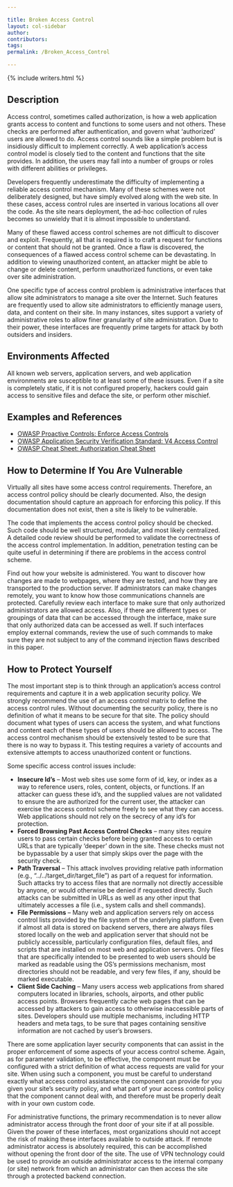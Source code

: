 ```yaml
---

title: Broken Access Control
layout: col-sidebar
author:
contributors:
tags:
permalink: /Broken_Access_Control

---
```


{% include writers.html %}

## Description

Access control, sometimes called authorization, is how a web application grants access to content and functions to some users and not others. These checks are performed after authentication, and govern what ‘authorized’ users are allowed to do. Access control sounds like a
simple problem but is insidiously difficult to implement correctly. A web application’s access control model is closely tied to the content
and functions that the site provides. In addition, the users may fall into a number of groups or roles with different abilities or privileges.

Developers frequently underestimate the difficulty of implementing a reliable access control mechanism. Many of these schemes were not
deliberately designed, but have simply evolved along with the web site. In these cases, access control rules are inserted in various locations all over the code. As the site nears deployment, the ad-hoc collection of rules becomes so unwieldy that it is almost impossible to understand.

Many of these flawed access control schemes are not difficult to discover and exploit. Frequently, all that is required is to craft a
request for functions or content that should not be granted. Once a flaw is discovered, the consequences of a flawed access control scheme can be devastating. In addition to viewing unauthorized content, an attacker might be able to change or delete content, perform unauthorized
functions, or even take over site administration.

One specific type of access control problem is administrative interfaces that allow site administrators to manage a site over the Internet. Such features are frequently used to allow site administrators to efficiently manage users, data, and content on their site. In many instances, sites support a variety of administrative roles to allow finer granularity of site administration. Due to their power, these interfaces are frequently prime targets for attack by both outsiders and insiders.

## Environments Affected

All known web servers, application servers, and web application environments are susceptible to at least some of these issues. Even if a
site is completely static, if it is not configured properly, hackers could gain access to sensitive files and deface the site, or perform
other mischief.

## Examples and References

- [OWASP Proactive Controls: Enforce Access Controls](https://github.com/OWASP/www-project-proactive-controls/blob/master/v3/en/c7-enforce-access-controls.md)
- [OWASP Application Security Verification Standard: V4 Access Control](https://github.com/OWASP/ASVS/blob/master/4.0/en/0x12-V4-Access-Control.md)
- [OWASP Cheat Sheet: Authorization Cheat Sheet](https://cheatsheetseries.owasp.org/cheatsheets/Authorization_Cheat_Sheet.html)

## How to Determine If You Are Vulnerable

Virtually all sites have some access control requirements. Therefore, an access control policy should be clearly documented. Also, the design documentation should capture an approach for enforcing this policy. If this documentation does not exist, then a site is likely to be
vulnerable.

The code that implements the access control policy should be checked. Such code should be well structured, modular, and most likely
centralized. A detailed code review should be performed to validate the correctness of the access control implementation. In addition,
penetration testing can be quite useful in determining if there are problems in the access control scheme.

Find out how your website is administered. You want to discover how changes are made to webpages, where they are tested, and how they are
transported to the production server. If administrators can make changes remotely, you want to know how those communications channels are
protected. Carefully review each interface to make sure that only authorized administrators are allowed access. Also, if there are
different types or groupings of data that can be accessed through the interface, make sure that only authorized data can be accessed as well.
If such interfaces employ external commands, review the use of such commands to make sure they are not subject to any of the command
injection flaws described in this paper.

## How to Protect Yourself

The most important step is to think through an application’s access control requirements and capture it in a web application security
policy. We strongly recommend the use of an access control matrix to define the access control rules. Without documenting the security
policy, there is no definition of what it means to be secure for that site. The policy should document what types of users can access the
system, and what functions and content each of these types of users should be allowed to access. The access control mechanism should be
extensively tested to be sure that there is no way to bypass it. This testing requires a variety of accounts and extensive attempts to access unauthorized content or functions.

Some specific access control issues include:

- **Insecure Id’s** – Most web sites use some form of id, key, or index as a way to reference users, roles, content, objects, or
functions. If an attacker can guess these id’s, and the supplied values are not validated to ensure the are authorized for the
current user, the attacker can exercise the access control scheme freely to see what they can access. Web applications should not rely
on the secrecy of any id’s for protection.
- **Forced Browsing Past Access Control Checks** – many sites require users to pass certain checks before being granted access to certain
URLs that are typically ‘deeper’ down in the site. These checks must not be bypassable by a user that simply skips over the page with the
security check.
- **Path Traversal** – This attack involves providing relative path information (e.g., “../../target_dir/target_file”) as part of a
request for information. Such attacks try to access files that are normally not directly accessible by anyone, or would otherwise be
denied if requested directly. Such attacks can be submitted in URLs as well as any other input that ultimately accesses a file (i.e.,
system calls and shell commands).
- **File Permissions** – Many web and application servers rely on access control lists provided by the file system of the underlying
platform. Even if almost all data is stored on backend servers, there are always files stored locally on the web and application
server that should not be publicly accessible, particularly configuration files, default files, and scripts that are installed
on most web and application servers. Only files that are specifically intended to be presented to web users should be marked
as readable using the OS’s permissions mechanism, most directories should not be readable, and very few files, if any, should be marked
executable.
- **Client Side Caching** – Many users access web applications from shared computers located in libraries, schools, airports, and other
public access points. Browsers frequently cache web pages that can be accessed by attackers to gain access to otherwise inaccessible
parts of sites. Developers should use multiple mechanisms, including HTTP headers and meta tags, to be sure that pages containing
sensitive information are not cached by user’s browsers.

There are some application layer security components that can assist in the proper enforcement of some aspects of your access control scheme. Again, as for parameter validation, to be effective, the component must be configured with a strict definition of what access requests are valid for your site. When using such a component, you must be careful to understand exactly what access control assistance the component can provide for you given your site’s security policy, and what part of your access control policy that the component cannot deal with, and therefore must be properly dealt with in your own custom code.

For administrative functions, the primary recommendation is to never allow administrator access through the front door of your site if at all
possible. Given the power of these interfaces, most organizations should not accept the risk of making these interfaces available to outside
attack. If remote administrator access is absolutely required, this can be accomplished without opening the front door of the site. The use of VPN technology could be used to provide an outside administrator access to the internal company (or site) network from which an administrator can then access the site through a protected backend connection.
